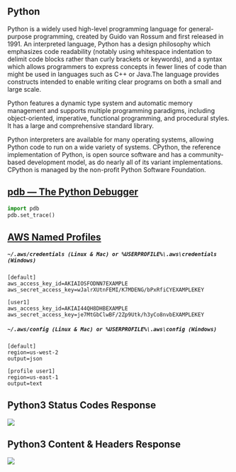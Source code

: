 ## Python

Python is a widely used high-level programming language for general-purpose programming, created by Guido van Rossum and first released in 1991. An interpreted language, Python has a design philosophy which emphasizes code readability (notably using whitespace indentation to delimit code blocks rather than curly brackets or keywords), and a syntax which allows programmers to express concepts in fewer lines of code than might be used in languages such as C++ or Java.The language provides constructs intended to enable writing clear programs on both a small and large scale.

Python features a dynamic type system and automatic memory management and supports multiple programming paradigms, including object-oriented, imperative, functional programming, and procedural styles. It has a large and comprehensive standard library.

Python interpreters are available for many operating systems, allowing Python code to run on a wide variety of systems. CPython, the reference implementation of Python, is open source software and has a community-based development model, as do nearly all of its variant implementations. CPython is managed by the non-profit Python Software Foundation.


## [pdb — The Python Debugger](https://docs.python.org/3/library/pdb.html)

```python
import pdb
pdb.set_trace()
```

## [AWS Named Profiles](https://docs.aws.amazon.com/cli/latest/userguide/cli-configure-profiles.html)

##### `~/.aws/credentials (Linux & Mac) or %USERPROFILE%\.aws\credentials (Windows)`
```shell
[default]
aws_access_key_id=AKIAIOSFODNN7EXAMPLE
aws_secret_access_key=wJalrXUtnFEMI/K7MDENG/bPxRfiCYEXAMPLEKEY

[user1]
aws_access_key_id=AKIAI44QH8DHBEXAMPLE
aws_secret_access_key=je7MtGbClwBF/2Zp9Utk/h3yCo8nvbEXAMPLEKEY
```
##### `~/.aws/config (Linux & Mac) or %USERPROFILE%\.aws\config (Windows)`
```shell
[default]
region=us-west-2
output=json

[profile user1]
region=us-east-1
output=text
```

## Python3 Status Codes Response

![](https://github.com/abhinavkorpal/Python/blob/master/images/requeststatuscode.png)

## Python3 Content & Headers Response

![](https://github.com/abhinavkorpal/Python/blob/master/images/requestcontentheadersscript.png)
